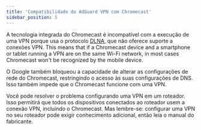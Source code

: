 ```yaml
---
title: 'Compatibilidade do AdGuard VPN com Chromecast'
sidebar_position: 5
---
```


A tecnologia integrada do Chromecast é incompatível com a execução de uma VPN porque usa o protocolo [DLNA](https://en.wikipedia.org/wiki/Digital_Living_Network_Alliance), que não oferece suporte a conexões VPN. This means that if a Chromecast device and a smartphone or tablet running a VPN are on the same Wi-Fi network, in most cases Chromecast won't be recognized by the mobile device.

O Google também bloqueou a capacidade de alterar as configurações de rede do Chromecast, restringindo o acesso às suas configurações de DNS. Isso também impede que o Chromecast funcione com uma VPN.

Você pode resolver o problema configurando uma VPN em um roteador. Isso permitirá que todos os dispositivos conectados ao roteador usem a conexão VPN, incluindo o Chromecast. Mas lembre-se: configurar uma VPN no seu roteador pode exigir conhecimento adicional, então leia o manual do fabricante.
